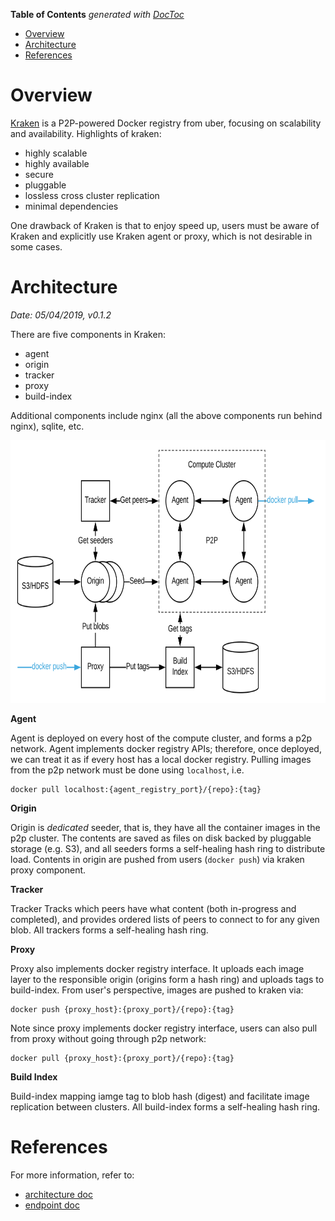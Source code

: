 <!-- START doctoc generated TOC please keep comment here to allow auto update -->
<!-- DON'T EDIT THIS SECTION, INSTEAD RE-RUN doctoc TO UPDATE -->
**Table of Contents**  *generated with [DocToc](https://github.com/thlorenz/doctoc)*

- [Overview](#overview)
- [Architecture](#architecture)
- [References](#references)

<!-- END doctoc generated TOC please keep comment here to allow auto update -->

# Overview

[Kraken](https://github.com/uber/kraken) is a P2P-powered Docker registry from uber, focusing on
scalability and availability. Highlights of kraken:
- highly scalable
- highly available
- secure
- pluggable
- lossless cross cluster replication
- minimal dependencies

One drawback of Kraken is that to enjoy speed up, users must be aware of Kraken and explicitly use
Kraken agent or proxy, which is not desirable in some cases.

# Architecture

*Date: 05/04/2019, v0.1.2*

There are five components in Kraken:
- agent
- origin
- tracker
- proxy
- build-index

Additional components include nginx (all the above components run behind nginx), sqlite, etc.

<p align="center"><img src="./assets/kraken-arch.svg" height="420px" width="auto"></p>

**Agent**

Agent is deployed on every host of the compute cluster, and forms a p2p network. Agent implements
docker registry APIs; therefore, once deployed, we can treat it as if every host has a local docker
registry. Pulling images from the p2p network must be done using `localhost`, i.e.

```console
docker pull localhost:{agent_registry_port}/{repo}:{tag}
```

**Origin**

Origin is *dedicated* seeder, that is, they have all the container images in the p2p cluster. The
contents are saved as files on disk backed by pluggable storage (e.g. S3), and all seeders forms a
self-healing hash ring to distribute load. Contents in origin are pushed from users (`docker push`)
via kraken proxy component.

**Tracker**

Tracker Tracks which peers have what content (both in-progress and completed), and provides ordered
lists of peers to connect to for any given blob. All trackers forms a self-healing hash ring.

**Proxy**

Proxy also implements docker registry interface. It uploads each image layer to the responsible
origin (origins form a hash ring) and uploads tags to build-index. From user's perspective, images
are pushed to kraken via:

```console
docker push {proxy_host}:{proxy_port}/{repo}:{tag}
```

Note since proxy implements docker registry interface, users can also pull from proxy without going
through p2p network:

```console
docker pull {proxy_host}:{proxy_port}/{repo}:{tag}
```

**Build Index**

Build-index mapping iamge tag to blob hash (digest) and facilitate image replication between clusters.
All build-index forms a self-healing hash ring.

# References

For more information, refer to:
- [architecture doc](https://github.com/uber/kraken/blob/v0.1.2/docs/ARCHITECTURE.md)
- [endpoint doc](https://github.com/uber/kraken/blob/v0.1.2/docs/ENDPOINTS.md)
